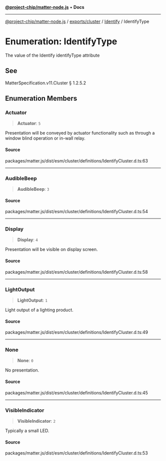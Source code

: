 [**@project-chip/matter-node.js**](../../../../../README.md) • **Docs**

***

[@project-chip/matter-node.js](../../../../../modules.md) / [exports/cluster](../../../README.md) / [Identify](../README.md) / IdentifyType

# Enumeration: IdentifyType

The value of the Identify identifyType attribute

## See

MatterSpecification.v11.Cluster § 1.2.5.2

## Enumeration Members

### Actuator

> **Actuator**: `5`

Presentation will be conveyed by actuator functionality such as through a window blind operation or in-wall
relay.

#### Source

packages/matter.js/dist/esm/cluster/definitions/IdentifyCluster.d.ts:63

***

### AudibleBeep

> **AudibleBeep**: `3`

#### Source

packages/matter.js/dist/esm/cluster/definitions/IdentifyCluster.d.ts:54

***

### Display

> **Display**: `4`

Presentation will be visible on display screen.

#### Source

packages/matter.js/dist/esm/cluster/definitions/IdentifyCluster.d.ts:58

***

### LightOutput

> **LightOutput**: `1`

Light output of a lighting product.

#### Source

packages/matter.js/dist/esm/cluster/definitions/IdentifyCluster.d.ts:49

***

### None

> **None**: `0`

No presentation.

#### Source

packages/matter.js/dist/esm/cluster/definitions/IdentifyCluster.d.ts:45

***

### VisibleIndicator

> **VisibleIndicator**: `2`

Typically a small LED.

#### Source

packages/matter.js/dist/esm/cluster/definitions/IdentifyCluster.d.ts:53
